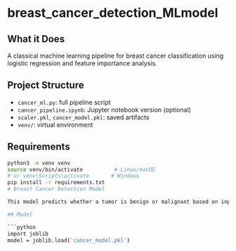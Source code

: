 # breast_cancer_detection_MLmodel

## What it Does
A classical machine learning pipeline for breast cancer classification using logistic regression and feature importance analysis.

## Project Structure
- `cancer_ml.py`: full pipeline script
- `cancer_pipeline.ipynb`: Jupyter notebook version (optional)
- `scaler.pkl`, `cancer_model.pkl`: saved artifacts
- `venv/`: virtual environment

## Requirements
```bash
python3 -m venv venv
source venv/bin/activate          # Linux/macOS
# or venv\Scripts\activate       # Windows
pip install -r requirements.txt
# Breast Cancer Detection Model

This model predicts whether a tumor is benign or malignant based on input features.

## Model

```python
import joblib
model = joblib.load('cancer_model.pkl')

